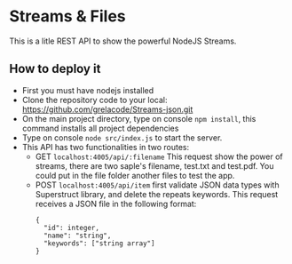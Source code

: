 # Streams & Files

This is a litle REST API to show the powerful NodeJS Streams.

## How to deploy it

- First you must have nodejs installed
- Clone the repository code to your local: https://github.com/grelacode/Streams-json.git
- On the main project directory, type on console ```npm install```, this command installs all project dependencies
- Type on console ```node src/index.js``` to start the server.
- This API has two functionalities in two routes:
  - GET ```localhost:4005/api/:filename``` 
   This request show the power of streams, there are two saple's filename, test.txt and test.pdf. You could put in the file folder another files to test the app.
  - POST ```localhost:4005/api/item```
   first validate JSON data types with Superstruct library, and delete the repeats keywords.
   This request receives a JSON file in the following format:
      ``` 
      {
        "id": integer,
        "name": "string",
        "keywords": ["string array"]
      }
      ```
   
  
